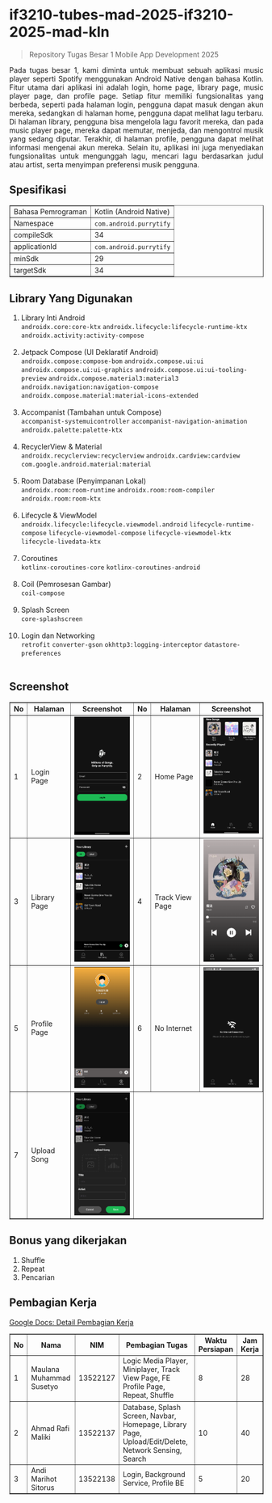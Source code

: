 # if3210-tubes-mad-2025-if3210-2025-mad-kln

> Repository Tugas Besar 1 Mobile App Development 2025

<p align="justify"> 
Pada tugas besar 1, kami diminta untuk membuat sebuah aplikasi music player seperti Spotify menggunakan Android Native dengan bahasa Kotlin. Fitur utama dari aplikasi ini adalah login, home page, library page, music player page, dan profile page. Setiap fitur memiliki fungsionalitas yang berbeda, seperti pada halaman login, pengguna dapat masuk dengan akun mereka, sedangkan di halaman home, pengguna dapat melihat lagu terbaru. Di halaman library, pengguna bisa mengelola lagu favorit mereka, dan pada music player page, mereka dapat memutar, menjeda, dan mengontrol musik yang sedang diputar. Terakhir, di halaman profile, pengguna dapat melihat informasi mengenai akun mereka. Selain itu, aplikasi ini juga menyediakan fungsionalitas untuk mengunggah lagu, mencari lagu berdasarkan judul atau artist, serta menyimpan preferensi musik pengguna. 
</p>

## Spesifikasi

<table border="1">
  <tr>
    <td>Bahasa Pemrograman</td>
    <td>Kotlin (Android Native)</td>
  </tr>
  <tr>
    <td>Namespace</td>
    <td><code>com.android.purrytify</code></td>
  </tr>
  <tr>
    <td>compileSdk</td>
    <td>34</td>
  </tr>
  <tr>
    <td>applicationId</td>
    <td><code>com.android.purrytify</code></td>
  </tr>
  <tr>
    <td>minSdk</td>
    <td>29</td>
  </tr>
  <tr>
    <td>targetSdk</td>
    <td>34</td>
  </tr>
</table>

## Library Yang Digunakan

1. Library Inti Android <br>
   `androidx.core:core-ktx`
   `androidx.lifecycle:lifecycle-runtime-ktx`
   `androidx.activity:activity-compose` <br> <br>
2. Jetpack Compose (UI Deklaratif Android) <br>
   `androidx.compose:compose-bom`
   `androidx.compose.ui:ui`
   `androidx.compose.ui:ui-graphics`
   `androidx.compose.ui:ui-tooling-preview`
   `androidx.compose.material3:material3`
   `androidx.navigation:navigation-compose`
   `androidx.compose.material:material-icons-extended` <br><br>
3. Accompanist (Tambahan untuk Compose) <br>
   `accompanist-systemuicontroller`
   `accompanist-navigation-animation`
   `androidx.palette:palette-ktx` <br> <br>
4. RecyclerView & Material <br>
   `androidx.recyclerview:recyclerview`
   `androidx.cardview:cardview`
   `com.google.android.material:material` <br> <br>
5. Room Database (Penyimpanan Lokal) <br>
   `androidx.room:room-runtime`
   `androidx.room:room-compiler`
   `androidx.room:room-ktx` <br> <br>
6. Lifecycle & ViewModel <br>
   `androidx.lifecycle:lifecycle.viewmodel.android`
   `lifecycle-runtime-compose`
   `lifecycle-viewmodel-compose`
   `lifecycle-viewmodel-ktx`
   `lifecycle-livedata-ktx` <br> <br>
7. Coroutines <br>
   `kotlinx-coroutines-core`
   `kotlinx-coroutines-android` <br> <br>
8. Coil (Pemrosesan Gambar) <br>
   `coil-compose`<br> <br>
9. Splash Screen <br>
   `core-splashscreen` <br> <br>
10. Login dan Networking <br>
    `retrofit`
    `converter-gson`
    `okhttp3:logging-interceptor`
    `datastore-preferences` <br> <br>

## Screenshot

<table style="width: 100%;" border="1">
    <tr>
        <th>No</th>
        <th>Halaman</th>
        <th>Screenshot</th>
         <th>No</th>
        <th>Halaman</th>
        <th>Screenshot</th>
    </tr>
    <tr>
        <td>1</td>
        <td>Login Page</td>
        <td style="text-align: center;">
            <img src="screenshot/login.png" alt="Screenshot Login Page" style="width: 150px; height: auto; object-fit: contain;">
        </td>
        <td>2</td>
        <td>Home Page</td>
        <td style="text-align: center;">
            <img src="screenshot/home.png" alt="Screenshot Home Page" style="width: 150px; height: auto; object-fit: contain;">
        </td>
    </tr>
    <tr>
        <td>3</td>
        <td>Library Page</td>
        <td style="text-align: center;">
            <img src="screenshot/library.png" alt="Screenshot Library Page" style="width: 150px; height: auto; object-fit: contain;">
        </td>
         <td>4</td>
        <td>Track View Page</td>
        <td style="text-align: center;">
            <img src="screenshot/player.png" alt="Screenshot Music Player Page" style="width: 150px; height: auto; object-fit: contain;">
        </td>
    </tr>
    <tr>
        <td>5</td>
        <td>Profile Page</td>
        <td style="text-align: center;">
            <img src="screenshot/profile.png" alt="Screenshot Profile Page" style="width: 150px; height: auto; object-fit: contain;">
        </td>
         <td>6</td>
        <td>No Internet</td>
        <td style="text-align: center;">
            <img src="screenshot/nointernet.png" alt="Screenshot No Internet Page" style="width: 150px; height: auto; object-fit: contain;">
        </td>
    </tr>
    <tr>
        <td>7</td>
        <td>Upload Song</td>
        <td style="text-align: center;">
            <img src="screenshot/upload.png" alt="Screenshot Upload Song Page" style="width: 150px; height: auto; object-fit: contain;">
        </td>
    </tr>
</table>

## Bonus yang dikerjakan

1. Shuffle
2. Repeat
3. Pencarian
   
## Pembagian Kerja

[Google Docs: Detail Pembagian Kerja](https://docs.google.com/document/d/1nY7Lu_uelhO5CIBwzEW72Fe1I4ItoQklNpqjB6kYFIU/edit?usp=sharing)

<table border="1">
    <tr>
        <th>No</th>
        <th>Nama</th>
        <th>NIM</th>
        <th>Pembagian Tugas</th>
        <th>Waktu Persiapan</th>
        <th>Jam Kerja</th>
    </tr>
    <tr>
        <td>1</td>
        <td>Maulana Muhammad Susetyo</td>
        <td>13522127</td>
        <td>Logic Media Player, Miniplayer, Track View Page, FE Profile Page, Repeat, Shuffle</td>
        <td>8</td>
        <td>28</td>
    </tr>
    <tr>
        <td>2</td>
        <td>Ahmad Rafi Maliki</td>
        <td>13522137</td>
        <td>Database, Splash Screen, Navbar, Homepage, Library Page, Upload/Edit/Delete, Network Sensing, Search</td>
        <td>10</td>
        <td>40</td>
    </tr>
    <tr>
        <td>3</td>
        <td>Andi Marihot Sitorus</td>
        <td>13522138</td>
        <td>Login, Background Service, Profile BE</td>
        <td>5</td>
        <td>20</td>
    </tr>
</table>


